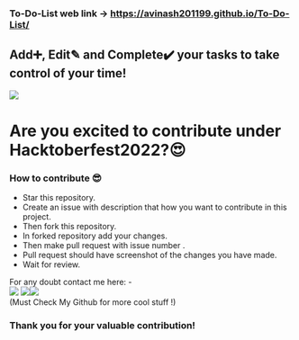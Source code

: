 ### To-Do-List web link -> https://avinash201199.github.io/To-Do-List/

## Add➕, Edit✎ and Complete✔️ your tasks to take control of your time!
<a href="https://avinash201199.github.io/To-Do-List/"><img src="https://user-images.githubusercontent.com/59679281/194605374-e8951d28-f173-4dbf-bde8-de6d397b5f21.png"></a>
# Are you excited to contribute under Hacktoberfest2022?😍


### How to contribute 😎<br>

* Star this repository.
* Create an issue with description that how you want to contribute in this project.
* Then fork this repository.
* In forked repository add your changes.
* Then make pull request with issue number .
* Pull request should have screenshot of the changes you have made.
* Wait for review.


For any doubt contact me here: - <br>
[<img src="https://img.icons8.com/color/50/000000/instagram-new--v2.png"/>](https://www.instagram.com/lets__code/) [<img src="https://img.icons8.com/color/48/000000/github--v3.png"/>](https://github.com/avinash201199)[<img src="https://img.icons8.com/color/48/000000/linkedin.png"/>](https://www.linkedin.com/in/avinash-singh-071b79175/)
<br>(Must Check My Github for more cool stuff !)<br>
### Thank you for your valuable contribution!
